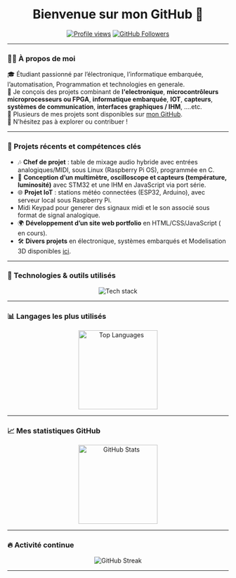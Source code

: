 <h1 align="center">Bienvenue sur mon GitHub 👋</h1>

<p align="center">
  <a href="https://github.com/A-s-a-d"><img src="https://komarev.com/ghpvc/?username=A-s-a-d&style=flat-square&color=blue" alt="Profile views"/></a>
  <a href="https://github.com/A-s-a-d?tab=followers"><img src="https://img.shields.io/github/followers/A-s-a-d?label=Followers&style=flat-square" alt="GitHub Followers"/></a>
</p>

---

### 👩‍💻 À propos de moi

🎓 Étudiant passionné par l’électronique, l’informatique embarquée, l’automatisation, Programmation et technologies en generale.  
📡 Je conçois des projets combinant de **l'electronique**, **microcontrôleurs microprocesseurs ou FPGA**, **informatique embarquée**, **IOT**, **capteurs**, **systèmes de communication**, **interfaces graphiques / IHM**, ....etc.  
🔧 Plusieurs de mes projets sont disponibles sur [mon GitHub](https://github.com/A-s-a-d).  
💬 N'hésitez pas à explorer ou contribuer !

---

### 🔨 Projets récents et compétences clés

- 🎶 **Chef de projet** : table de mixage audio hybride avec entrées analogiques/MIDI, sous Linux (Raspberry Pi OS), programmée en C.
- 🔌 **Conception d’un multimètre, oscilloscope et capteurs (température, luminosité)** avec STM32 et une IHM en JavaScript via port série.
- 🌐 **Projet IoT** : stations météo connectées (ESP32, Arduino), avec serveur local sous Raspberry Pi.
-  Midi Keypad pour generer des signaux midi et le son associé sous format de signal analogique. 
- 🌍 **Développement d’un site web portfolio** en HTML/CSS/JavaScript ( en cours).
- 🛠️ **Divers projets** en électronique, systèmes embarqués et Modelisation 3D disponibles [ici](https://github.com/A-s-a-d).

---

### 🧠 Technologies & outils utilisés

<p align="center">
  <img src="https://skillicons.dev/icons?i=linux,debian,windows,raspberrypi,arduino,c,cpp,git,github,gitlab,anaconda,python,bash,cmake,js,html,css,wordpress,vscode,nodejs,discord,eclipse,gmail,matlab," alt="Tech stack"/>
</p>

---

### 📊 Langages les plus utilisés

<p align="center">
  <a href="https://github.com/A-s-a-d/A-s-a-d">
    <img height="180em" src="https://github-readme-stats.vercel.app/api/top-langs/?username=A-s-a-d&layout=compact&langs_count=8&theme=dracula&hide=html" alt="Top Languages"/>
  </a>
</p>

---

### 📈 Mes statistiques GitHub

<p align="center">
  <a href="https://github.com/A-s-a-d/A-s-a-d">
    <img height="180em" src="https://github-readme-stats.vercel.app/api?username=A-s-a-d&show_icons=true&count_private=true&include_all_commits=true&line_height=27&theme=dracula" alt="GitHub Stats"/>
  </a>
</p>

---

### 🔥 Activité continue

<p align="center">
  <img src="https://github-readme-streak-stats.herokuapp.com/?user=A-s-a-d&theme=dracula" alt="GitHub Streak"/>
</p>

---

